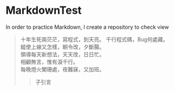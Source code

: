 # MarkdownTest
In order to practice Markdown, I create a repository to check view

>十年生死兩茫茫，寫程式，到天亮。
>千行程式碼，Bug何處藏。</br>
>縱使上線又怎樣，朝令改，夕斷腸。</br>
>領導每天新想法，天天改，日日忙。</br>
>相顧無言，惟有淚千行。</br>
>每晚燈火闌珊處，夜難寐，又加班。</br>
>>子引言
